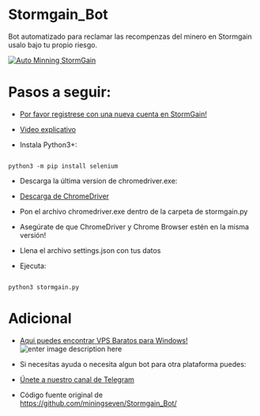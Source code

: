 # Stormgain_Bot

Bot automatizado para reclamar las recompenzas del minero en Stormgain usalo bajo tu propio riesgo.

  
[![Auto Minning StormGain](https://img.youtube.com/vi/FHoTj4Ug_0o/0.jpg)](https://www.youtube.com/watch?v=FHoTj4Ug_0o)
  

# Pasos a seguir:

*  [Por favor registrese con una nueva cuenta en StormGain!](https://bit.ly/StormGainCuba)
*  [Video explicativo](https://youtu.be/FHoTj4Ug_0o)

  

* Instala Python3+:

```shell

python3 -m pip install selenium

```

* Descarga la última version de chromedriver.exe:

*  [Descarga de ChromeDriver](https://chromedriver.chromium.org/)

* Pon el archivo chromedriver.exe dentro de la carpeta de stormgain.py

* Asegúrate de que ChromeDriver y Chrome Browser estén en la misma versión!

  

* Llena el archivo settings.json con tus datos

* Ejecuta:

```shell

python3 stormgain.py

```

  

# Adicional

*  [Aqui puedes encontrar VPS Baratos para Windows!](https://deinserverhost.de/store/aff.php?aff=4056)
![enter image description here](https://deinserverhost.de/store/images/tca/600x150_white.png)

* Si necesitas ayuda o necesita algun bot para otra plataforma puedes:

*  [Únete a nuestro canal de Telegram](https://t.me/ElitecnologicaGroup)
*  Código fuente original de https://github.com/miningseven/Stormgain_Bot/
